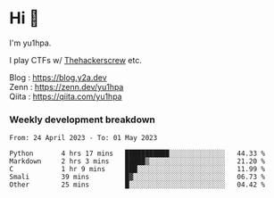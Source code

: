 # Hi 👋

I'm yu1hpa.

I play CTFs w/ [Thehackerscrew](https://www.thehackerscrew.team/) etc.

Blog : https://blog.y2a.dev  
Zenn : https://zenn.dev/yu1hpa  
Qiita : https://qiita.com/yu1hpa  

### Weekly development breakdown

<!--START_SECTION:waka-->

```text
From: 24 April 2023 - To: 01 May 2023

Python       4 hrs 17 mins   ███████████░░░░░░░░░░░░░░   44.33 %
Markdown     2 hrs 3 mins    █████▒░░░░░░░░░░░░░░░░░░░   21.20 %
C            1 hr 9 mins     ███░░░░░░░░░░░░░░░░░░░░░░   11.99 %
Smali        39 mins         █▓░░░░░░░░░░░░░░░░░░░░░░░   06.73 %
Other        25 mins         █░░░░░░░░░░░░░░░░░░░░░░░░   04.42 %
```

<!--END_SECTION:waka-->

